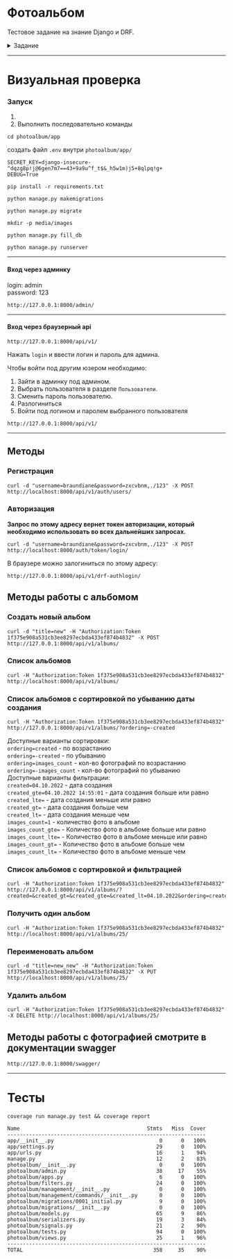 # Фотоальбом
Тестовое задание на знание Django и DRF.
<details>
    <summary>Задание</summary>
Сделать фотоальбом на Django и DRF, покрыть тестами API запросы и модули - модульные и интеграционные тесты. Разработать только бэкенд-часть.

- Название главного модуля - "app".
- Должна быть стандартная админка Django.
- Безопасность - пользователи не должны видеть чужие альбомы.
- Регистрация и авторизация перед использованием, работа по токену.
- manage.py команда для первоначального заполнения данными.
- Файлы можно загружать не более определенного размера (5 мб) - форматы PNG (.png), JPEG (.jpg, *.jpeg).
- Для альбома и фото должны быть еще нередактируемые пользователем поля - дата создания, у альбома также - количество фотографий в альбоме, автор (ID). Эти поля также должны возвращаться из API.
- API методы должны начинаться с /api/v1/
- Методы API:
  - авторизация,
  - регистрация,
  - создать новый альбом (название), отредактировать альбом (название), получить список альбомов (возможные сортировки - по дате создания, по количеству фотографий в альбоме), получить один альбом, удалить альбом.
  - загрузить фотографию в альбом (название, список тегов, файл), изменить фотографию в альбоме (название, список тегов), удалить фотографию из альбома, получить список фотографий (возможные фильтры - альбом, тег, возможные сортировки - по дате, по альбому), получить фотографию.
- При запросе фотографий из альбома должны возвращаться не только оригинальные размеры, но и уменьшенные копии - 150 пикселей по бОльшей стороне.
- Подключить документацию DRF.
- Покрыть вышеперечисленное тестами.
- Должно проходить pylint (кодстайл должен быть pep8, ошибок не должно быть, coverage должен быть больше или равен 90%).
- Лицевую часть делать не надо - только REST и админка.
</details>

---
# Визуальная проверка
### Запуск
1. 
2. Выполнить последовательно команды
```commandline
cd photoalbum/app
```
создать файл `.env` внутри `photoalbum/app/`
```text
SECRET_KEY=django-insecure-^dqzg8p!j@6gen7m7==43+9a9u^f_t$&_h5w1m)j5+8qlpq!g+
DEBUG=True
```
```commandline
pip install -r requirements.txt
```
```commandline
python manage.py makemigrations
```
```commandline
python manage.py migrate
```
```commandline
mkdir -p media/images
```
```commandline
python manage.py fill_db
```
```commandline
python manage.py runserver
```
---
#### Вход через админку
login: admin<br>
password: 123
```commandline
http://127.0.0.1:8000/admin/
```
---
#### Вход через браузерный api
```commandline
http://127.0.0.1:8000/api/v1/
```
Нажать `login` и ввести логин и пароль для админа.

Чтобы войти под другим юзером необходимо:
1. Зайти в админку под админом.
2. Выбрать пользователя в разделе `Пользователи`.
3. Cменить пароль пользователю.
4. Разлогиниться
5. Войти под логином и паролем выбранного пользователя 
```text
http://127.0.0.1:8000/api/v1/
```
---
## Методы
### Регистрация
```text
curl -d "username=braundiane&password=zxcvbnm,./123" -X POST http://localhost:8000/api/v1/auth/users/
```
### Авторизация
**Запрос по этому адресу вернет токен авторизации, который необходимо использовать во всех дальнейших запросах.**
```text
curl -d "username=braundiane&password=zxcvbnm,./123" -X POST http://localhost:8000/auth/token/login/
```
В браузере можно залогиниться по этому адресу:
```text
http://127.0.0.1:8000/api/v1/drf-authlogin/
```

## Методы работы с альбомом
### Создать новый альбом
```text
curl -d "title=new" -H "Authorization:Token 1f375e908a531cb3ee8297ecbda433ef874b4832" -X POST http://127.0.0.1:8000/api/v1/albums/
```
### Список альбомов
```text
curl -H "Authorization:Token 1f375e908a531cb3ee8297ecbda433ef874b4832" http://localhost:8000/api/v1/albums/
```
### Список альбомов с сортировкой по убыванию даты создания
```text
curl -H "Authorization:Token 1f375e908a531cb3ee8297ecbda433ef874b4832" http://127.0.0.1:8000/api/v1/albums/?ordering=-created
```
Доступные варианты сортировки:<br>
`ordering=created` - по возрастанию<br>
`ordering=-created` - по убыванию<br>
`ordering=images_count` - кол-во фотографий по возрастанию<br>
`ordering=-images_count` - кол-во фотографий по убыванию<br>
Доступные варианты фильтрации:<br>
`created=04.10.2022`  - дата создания<br>
`created_gte=04.10.2022 14:55:01` - дата создания больше или равно<br>
`created_lte=` - дата создания меньше или равно<br>
`created_gt=` - дата создания больше чем<br>
`created_lt=` - дата создания меньше чем<br>
`images_count=1` - количество фото в альбоме<br>
`images_count_gte=` - Количество фото в альбоме больше или равно<br>
`images_count_lte=` - Количество фото в альбоме меньше или равно<br>
`images_count_gt=` - Количество фото в альбоме больше чем<br>
`images_count_lt=` - Количество фото в альбоме меньше чем<br>
### Список альбомов с сортировкой и фильтрацией
```text
curl -H "Authorization:Token 1f375e908a531cb3ee8297ecbda433ef874b4832" http://127.0.0.1:8000/api/v1/albums/?created=&created_gt=&created_gte=&created_lt=04.10.2022&ordering=created
```
### Получить один альбом
```text
curl -H "Authorization:Token 1f375e908a531cb3ee8297ecbda433ef874b4832" http://localhost:8000/api/v1/albums/25/
```
### Переименовать альбом
```text
curl -d "title=new_new" -H "Authorization:Token 1f375e908a531cb3ee8297ecbda433ef874b4832" -X PUT http://localhost:8000/api/v1/albums/25/
```
### Удалить альбом
```text
curl -H "Authorization:Token 1f375e908a531cb3ee8297ecbda433ef874b4832" -X DELETE http://localhost:8000/api/v1/albums/25/
```

## Методы работы с фотографией смотрите в документации swagger
```text
http://127.0.0.1:8000/swagger/
```
---
# Тесты
```commandline
coverage run manage.py test && coverage report
```
```text
Name                                         Stmts   Miss  Cover
----------------------------------------------------------------
app/__init__.py                                  0      0   100%
app/settings.py                                 29      0   100%
app/urls.py                                     16      1    94%
manage.py                                       12      2    83%
photoalbum/__init__.py                           0      0   100%
photoalbum/admin.py                             38     17    55%
photoalbum/apps.py                               6      0   100%
photoalbum/filters.py                           24      0   100%
photoalbum/management/__init__.py                0      0   100%
photoalbum/management/commands/__init__.py       0      0   100%
photoalbum/migrations/0001_initial.py            9      0   100%
photoalbum/migrations/__init__.py                0      0   100%
photoalbum/models.py                            65      9    86%
photoalbum/serializers.py                       19      3    84%
photoalbum/signals.py                           21      2    90%
photoalbum/tests.py                             94      0   100%
photoalbum/views.py                             25      1    96%
----------------------------------------------------------------
TOTAL                                          358     35    90%

```
